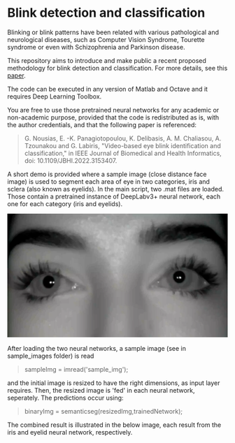 # Blink detection and classification
Blinking or blink patterns have been related with various pathological and neurological diseases, such as Computer Vision Syndrome, Tourette syndrome 
or even with Schizophrenia and Parkinson disease.

This repository aims to introduce and make public a recent proposed methodology for blink detection and classification. For more details, see
this [paper](https://ieeexplore.ieee.org/abstract/document/9721639?casa_token=k2CNVAAC0SMAAAAA:jj4bMR1gsNPYAHqOpnHOWjcae5ihyuBYE20JNBfmSkjyYNpSF-T00WFPvzTNfqbznY3Pkwk3Cw).

The code can be executed in any version of Matlab and Octave and it requires Deep Learning Toolbox.

You are free to use those pretrained neural networks for any academic or non-academic purpose, provided that the code is redistributed as is, with the author credentials, 
and that the following paper is referenced:

> G. Nousias, E. -K. Panagiotopoulou, K. Delibasis, A. M. Chaliasou, A. Tzounakou and G. Labiris, "Video-based eye blink identification and classification," in IEEE Journal of Biomedical and Health Informatics, doi: 10.1109/JBHI.2022.3153407.

A short demo is provided where a sample image (close distance face image) is used to segment each area of eye in two categories, iris and sclera (also known as eyelids).
In the main script, two .mat files are loaded. Those contain a pretrained instance of DeepLabv3+ neural network, each one for each category (iris and eyelids).

![Sample Image](sample_images/sample_img.tif)

After loading the two neural networks, a sample image (see in sample_images folder) is read
> sampleImg = imread('sample_img');

and the initial image is resized to have the right dimensions, as input layer requires.
Then, the resized image is 'fed' in each neural network, seperately. The predictions occur using:
>binaryImg = semanticseg(resizedImg,trainedNetwork);

The combined result is illustrated in the below image, each result from the iris and eyelid neural network, respectively.

